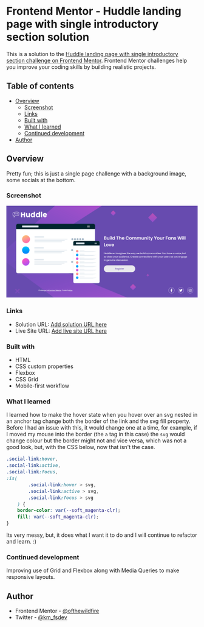 # Frontend Mentor - Huddle landing page with single introductory section solution

This is a solution to the
[Huddle landing page with single introductory section challenge on Frontend Mentor](https://www.frontendmentor.io/challenges/huddle-landing-page-with-a-single-introductory-section-B_2Wvxgi0).
Frontend Mentor challenges help you improve your coding skills by building
realistic projects.

## Table of contents

- [Overview](#overview)
  - [Screenshot](#screenshot)
  - [Links](#links)
  - [Built with](#built-with)
  - [What I learned](#what-i-learned)
  - [Continued development](#continued-development)
- [Author](#author)

## Overview

Pretty fun; this is just a single page challenge with a background image, some
socials at the bottom.

### Screenshot

![](./desktop.png)

### Links

- Solution URL: [Add solution URL here](https://your-solution-url.com)
- Live Site URL: [Add live site URL here](https://your-live-site-url.com)

### Built with

- HTML
- CSS custom properties
- Flexbox
- CSS Grid
- Mobile-first workflow

### What I learned

I learned how to make the hover state when you hover over an svg nested in an
anchor tag change both the border of the link and the svg fill property. Before
I had an issue with this, it would change one at a time, for example, if I moved
my mouse into the border (the `a` tag in this case) the `svg` would change
colour but the border might not and vice versa, which was not a good look, but,
with the CSS below, now that isn't the case.

```css
.social-link:hover,
.social-link:active,
.social-link:focus,
:is(
		.social-link:hover > svg,
		.social-link:active > svg,
		.social-link:focus > svg
	) {
	border-color: var(--soft_magenta-clr);
	fill: var(--soft_magenta-clr);
}
```

Its very messy, but, it does what I want it to do and I will continue to
refactor and learn. :)

### Continued development

Improving use of Grid and Flexbox along with Media Queries to make responsive
layouts.

## Author

- Frontend Mentor -
  [@ofthewildfire](https://www.frontendmentor.io/profile/ofthewildfire)
- Twitter - [@km_fsdev](https://www.twitter.com/km_fsdev)
